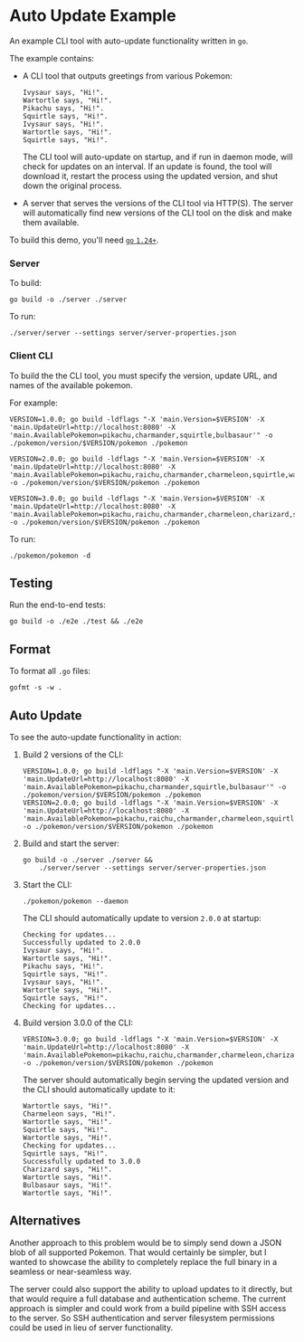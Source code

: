 # Auto Update Example

An example CLI tool with auto-update functionality written in `go`.

The example contains:

* A CLI tool that outputs greetings from various Pokemon:

    ```
    Ivysaur says, "Hi!".
    Wartortle says, "Hi!".
    Pikachu says, "Hi!".
    Squirtle says, "Hi!".
    Ivysaur says, "Hi!".
    Wartortle says, "Hi!".
    Squirtle says, "Hi!".
    ```

    The CLI tool will auto-update on startup, and if run in daemon mode, will
    check for updates on an interval. If an update is found, the tool will
    download it, restart the process using the updated version, and shut down
    the original process.
* A server that serves the versions of the CLI tool via HTTP(S). The server will 
    automatically find new versions of the CLI tool on the disk and make them
    available.

To build this demo, you'll need [`go` `1.24+`](https://go.dev/dl/).

### Server

To build:

```
go build -o ./server ./server
```

To run:

```
./server/server --settings server/server-properties.json
```

### Client CLI

To build the the CLI tool, you must specify the version, update URL, and names of the available pokemon.

For example:

```
VERSION=1.0.0; go build -ldflags "-X 'main.Version=$VERSION' -X 'main.UpdateUrl=http://localhost:8080' -X 'main.AvailablePokemon=pikachu,charmander,squirtle,bulbasaur'" -o ./pokemon/version/$VERSION/pokemon ./pokemon
```

```
VERSION=2.0.0; go build -ldflags "-X 'main.Version=$VERSION' -X 'main.UpdateUrl=http://localhost:8080' -X 'main.AvailablePokemon=pikachu,raichu,charmander,charmeleon,squirtle,wartortle,bulbasaur,ivysaur'" -o ./pokemon/version/$VERSION/pokemon ./pokemon
```

```
VERSION=3.0.0; go build -ldflags "-X 'main.Version=$VERSION' -X 'main.UpdateUrl=http://localhost:8080' -X 'main.AvailablePokemon=pikachu,raichu,charmander,charmeleon,charizard,squirtle,wartortle,blastoise,bulbasaur,ivysaur,venusaur'" -o ./pokemon/version/$VERSION/pokemon ./pokemon
```

To run:

```
./pokemon/pokemon -d
```

## Testing

Run the end-to-end tests:

```
go build -o ./e2e ./test && ./e2e
```

## Format

To format all `.go` files:

```
gofmt -s -w .
```

## Auto Update

To see the auto-update functionality in action:

1. Build 2 versions of the CLI:

    ```
    VERSION=1.0.0; go build -ldflags "-X 'main.Version=$VERSION' -X 'main.UpdateUrl=http://localhost:8080' -X 'main.AvailablePokemon=pikachu,charmander,squirtle,bulbasaur'" -o ./pokemon/version/$VERSION/pokemon ./pokemon
    VERSION=2.0.0; go build -ldflags "-X 'main.Version=$VERSION' -X 'main.UpdateUrl=http://localhost:8080' -X 'main.AvailablePokemon=pikachu,raichu,charmander,charmeleon,squirtle,wartortle,bulbasaur,ivysaur'" -o ./pokemon/version/$VERSION/pokemon ./pokemon
    ```

2. Build and start the server:

    ```
    go build -o ./server ./server &&
        ./server/server --settings server/server-properties.json
    ```

3. Start the CLI:

    ```
    ./pokemon/pokemon --daemon
    ```

    The CLI should automatically update to version `2.0.0` at startup:

    ```
    Checking for updates...
    Successfully updated to 2.0.0
    Ivysaur says, "Hi!".
    Wartortle says, "Hi!".
    Pikachu says, "Hi!".
    Squirtle says, "Hi!".
    Ivysaur says, "Hi!".
    Wartortle says, "Hi!".
    Squirtle says, "Hi!".
    Checking for updates...
    ```

4. Build version 3.0.0 of the CLI:

    ```
    VERSION=3.0.0; go build -ldflags "-X 'main.Version=$VERSION' -X 'main.UpdateUrl=http://localhost:8080' -X 'main.AvailablePokemon=pikachu,raichu,charmander,charmeleon,charizard,squirtle,wartortle,blastoise,bulbasaur,ivysaur,venusaur'" -o ./pokemon/version/$VERSION/pokemon ./pokemon
    ```

    The server should automatically begin serving the updated version and the
    CLI should automatically update to it:

    ```
    Wartortle says, "Hi!".
    Charmeleon says, "Hi!".
    Wartortle says, "Hi!".
    Squirtle says, "Hi!".
    Wartortle says, "Hi!".
    Checking for updates...
    Squirtle says, "Hi!".
    Successfully updated to 3.0.0
    Charizard says, "Hi!".
    Wartortle says, "Hi!".
    Bulbasaur says, "Hi!".
    Wartortle says, "Hi!".
    ```

## Alternatives

Another approach to this problem would be to simply send down a JSON blob of
all supported Pokemon. That would certainly be simpler, but I wanted
to showcase the ability to completely replace the full binary in a seamless or
near-seamless way.

The server could also support the ability to upload updates to it directly, but
that would require a full database and authentication scheme. The current
approach is simpler and could work from a build pipeline with SSH access to the
server. So SSH authentication and server filesystem permissions could be used in
lieu of server functionality.
